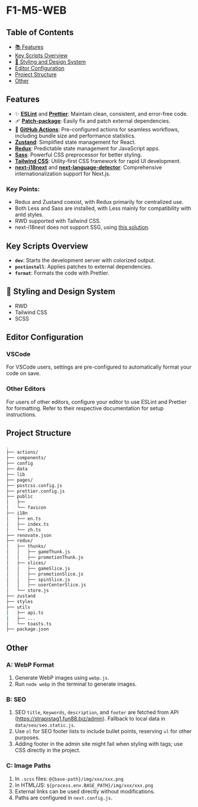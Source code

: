 # F1-M5-WEB

## Table of Contents

-   [📚 Features](#features)
-   [Key Scripts Overview](#key-scripts-overview)
-   [🎨 Styling and Design System](#styling-and-design-system)
-   [Editor Configuration](#editor-configuration)
-   [Project Structure](#project-structure)
-   [Other](#other)

## Features

-   ✨ **[ESLint](https://eslint.org/)** and **[Prettier](https://prettier.io/)**: Maintain clean, consistent, and error-free code.
-   🩹 **[Patch-package](https://www.npmjs.com/package/patch-package)**: Easily fix and patch external dependencies.
-   🚀 **[GitHub Actions](https://github.com/features/actions)**: Pre-configured actions for seamless workflows, including bundle size and performance statistics.
-   **[Zustand](https://zustand.surge.sh/)**: Simplified state management for React.
-   **[Redux](https://redux.js.org/)**: Predictable state management for JavaScript apps.
-   **[Sass](https://sass-lang.com/)**: Powerful CSS preprocessor for better styling.
-   **[Tailwind CSS](https://tailwindcss.com/)**: Utility-first CSS framework for rapid UI development.
-   **[next-i18next](https://github.com/isaachinman/next-i18next)** and **[next-language-detector](https://github.com/i18next/next-language-detector)**: Comprehensive internationalization support for Next.js.

### Key Points:

-   Redux and Zustand coexist, with Redux primarily for centralized use.
-   Both Less and Sass are installed, with Less mainly for compatibility with antd styles.
-   RWD supported with Tailwind CSS.
-   next-i18next does not support SSG, using [this solution](https://locize.com/blog/next-i18n-static/).

## Key Scripts Overview

-   **`dev`**: Starts the development server with colorized output.
-   **`postinstall`**: Applies patches to external dependencies.
-   **`format`**: Formats the code with Prettier.

## 🎨 Styling and Design System

-   RWD
-   Tailwind CSS
-   SCSS

## Editor Configuration

### VSCode

For VSCode users, settings are pre-configured to automatically format your code on save.

### Other Editors

For users of other editors, configure your editor to use ESLint and Prettier for formatting. Refer to their respective documentation for setup instructions.

## Project Structure

```sh
.
├── actions/
├── components/
├── config
├── data
├── lib
├── pages/
├── postcss.config.js
├── prettier.config.js
├── public
│   ├──
│   └── favicon
├── i18n
│   ├── en.ts
│   ├── index.ts
│   └── zh.ts
├── renovate.json
├── redux/
│   ├── thunks/
│   │   ├── gameThunk.js
│   │   ├── promotionThunk.js
│   ├── slices/
│   │   ├── gameSlice.js
│   │   ├── promotionSlice.js
│   │   ├── spinSlice.js
│   │   ├── userCenterSlice.js
│   └── store.js
├── zustand
├── styles
├── utils
│   ├── api.ts
|   ├── ...
│   └── toasts.ts
├── package.json


```

## Other

### A: WebP Format

1. Generate WebP images using `webp.js`.
2. Run `node webp` in the terminal to generate images.

### B: SEO

1. SEO `title`, `Keywords`, `description`, and `footer` are fetched from API (https://strapistag1.fun88.biz/admin). Fallback to local data in `data/seo/seo.static.js`.
2. Use `ol` for SEO footer lists to include bullet points, reserving `ul` for other purposes.
3. Adding footer in the admin site might fail when styling with tags; use CSS directly in the project.

### C: Image Paths

1. In `.scss` files: `@{base-path}/img/xxx/xxx.png`
2. In HTML/JS: `${process.env.BASE_PATH}/img/xxx/xxx.png`
3. External links can be used directly without modifications.
4. Paths are configured in `next.config.js`.
